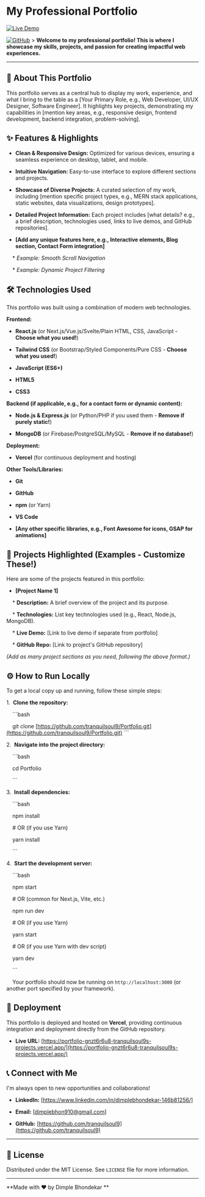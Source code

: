 # My Professional Portfolio



[![Live Demo](https://img.shields.io/badge/Live%20Demo-View%20Portfolio-blue?style=for-the-badge)](https://portfolio-gnzt6r6u8-tranquilsoul9s-projects.vercel.app/)

[![GitHub](https://img.shields.io/badge/GitHub-Source%20Code-brightgreen?style=for-the-badge)](https://github.com/tranquilsoul9/Portfolio) > **Welcome to my professional portfolio! This is where I showcase my skills, projects, and passion for creating impactful web experiences.**



---



## 🚀 About This Portfolio



This portfolio serves as a central hub to display my work, experience, and what I bring to the table as a [Your Primary Role, e.g., Web Developer, UI/UX Designer, Software Engineer]. It highlights key projects, demonstrating my capabilities in [mention key areas, e.g., responsive design, frontend development, backend integration, problem-solving].



## ✨ Features & Highlights



* **Clean & Responsive Design:** Optimized for various devices, ensuring a seamless experience on desktop, tablet, and mobile.

* **Intuitive Navigation:** Easy-to-use interface to explore different sections and projects.

* **Showcase of Diverse Projects:** A curated selection of my work, including [mention specific project types, e.g., MERN stack applications, static websites, data visualizations, design prototypes].

* **Detailed Project Information:** Each project includes [what details? e.g., a brief description, technologies used, links to live demos, and GitHub repositories].

* **[Add any unique features here, e.g., Interactive elements, Blog section, Contact Form integration]**

    * *Example: Smooth Scroll Navigation*

    * *Example: Dynamic Project Filtering*



## 🛠️ Technologies Used



This portfolio was built using a combination of modern web technologies.



**Frontend:**

* **React.js** (or Next.js/Vue.js/Svelte/Plain HTML, CSS, JavaScript - **Choose what you used!**)

* **Tailwind CSS** (or Bootstrap/Styled Components/Pure CSS - **Choose what you used!**)

* **JavaScript (ES6+)**

* **HTML5**

* **CSS3**



**Backend (if applicable, e.g., for a contact form or dynamic content):**

* **Node.js & Express.js** (or Python/PHP if you used them - **Remove if purely static!**)

* **MongoDB** (or Firebase/PostgreSQL/MySQL - **Remove if no database!**)



**Deployment:**

* **Vercel** (for continuous deployment and hosting)



**Other Tools/Libraries:**

* **Git**

* **GitHub**

* **npm** (or Yarn)

* **VS Code**

* **[Any other specific libraries, e.g., Font Awesome for icons, GSAP for animations]**



## 🎯 Projects Highlighted (Examples - Customize These!)



Here are some of the projects featured in this portfolio:



* **[Project Name 1]**

    * **Description:** A brief overview of the project and its purpose.

    * **Technologies:** List key technologies used (e.g., React, Node.js, MongoDB).

    * **Live Demo:** [Link to live demo if separate from portfolio]

    * **GitHub Repo:** [Link to project's GitHub repository]

*(Add as many project sections as you need, following the above format.)*



## ⚙️ How to Run Locally



To get a local copy up and running, follow these simple steps:



1.  **Clone the repository:**

    ```bash

    git clone [https://github.com/tranquilsoul9/Portfolio.git](https://github.com/tranquilsoul9/Portfolio.git) ```

2.  **Navigate into the project directory:**

    ```bash

    cd Portfolio

    ```

3.  **Install dependencies:**

    ```bash

    npm install

    # OR (if you use Yarn)

    yarn install

    ```

4.  **Start the development server:**

    ```bash

    npm start

    # OR (common for Next.js, Vite, etc.)

    npm run dev

    # OR (if you use Yarn)

    yarn start

    # OR (if you use Yarn with dev script)

    yarn dev

    ```

    Your portfolio should now be running on `http://localhost:3000` (or another port specified by your framework).



## 🚀 Deployment



This portfolio is deployed and hosted on **Vercel**, providing continuous integration and deployment directly from the GitHub repository.



* **Live URL:** [https://portfolio-gnzt6r6u8-tranquilsoul9s-projects.vercel.app/](https://portfolio-gnzt6r6u8-tranquilsoul9s-projects.vercel.app/)



## 📞 Connect with Me



I'm always open to new opportunities and collaborations!



* **LinkedIn:** [https://www.linkedin.com/in/dimplebhondekar-146b81256/]

* **Email:** [dimplebhon910@gmail.com]

* **GitHub:** [https://github.com/tranquilsoul9](https://github.com/tranquilsoul9)



---



## 📄 License



Distributed under the MIT License. See `LICENSE` file for more information.



---




**Made with ❤️ by Dimple Bhondekar **
